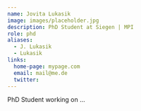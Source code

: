 ```yaml
---
name: Jovita Lukasik
image: images/placeholder.jpg
description: PhD Student at Siegen | MPI
role: phd
aliases:
  - J. Lukasik
  - Lukasik
links:
  home-page: mypage.com
  email: mail@me.de
  twitter: 
---
```


PhD Student working on ...
